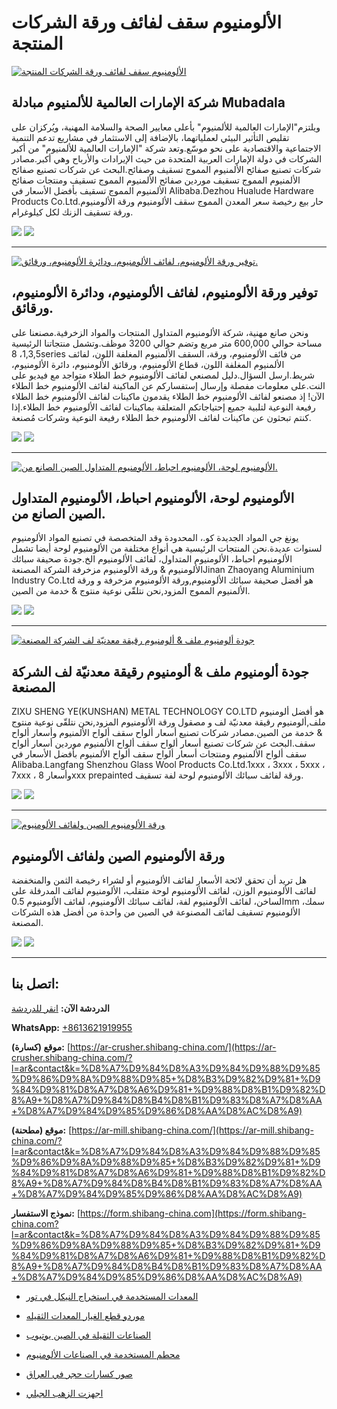 # الألومنيوم سقف لفائف ورقة الشركات المنتجة

<a href="https://swt.shibang-china.com/?l=ar&img&k=%D8%A7%D9%84%D8%A3%D9%84%D9%88%D9%85%D9%86%D9%8A%D9%88%D9%85+%D8%B3%D9%82%D9%81+%D9%84%D9%81%D8%A7%D8%A6%D9%81+%D9%88%D8%B1%D9%82%D8%A9+%D8%A7%D9%84%D8%B4%D8%B1%D9%83%D8%A7%D8%AA+%D8%A7%D9%84%D9%85%D9%86%D8%AA%D8%AC%D8%A9" target="_blank">![الألومنيوم سقف لفائف ورقة الشركات المنتجة](http://static.shibang-china.com/all-800x300/1356.jpg)</a>

## شركة الإمارات العالمية للألمنيوم مبادلة Mubadala
ويلتزم&quot;الإمارات العالمية للألمنيوم&quot; بأعلى معايير الصحة والسلامة المهنية، ويُركزان على تقليص التأثير البيئي لعملياتهما، بالإضافة إلى الاستثمار في مشاريع تدعم التنمية الاجتماعية والاقتصادية على نحو موسّع.وتعد شركة &quot;الإمارات العالمية للألمنيوم&quot; من أكبر الشركات في دولة الإمارات العربية المتحدة من حيث الإيرادات والأرباح وهي أكبر.مصادر شركات تصنيع صفائح الألمنيوم المموج تسقيف وصفائح.البحث عن شركات تصنيع صفائح الألمنيوم المموج تسقيف موردين صفائح الألمنيوم المموج تسقيف ومنتجات صفائح الألمنيوم المموج تسقيف بأفضل الأسعار في Alibaba.Dezhou Hualude Hardware Products Co.Ltd.حار بيع رخيصة سعر المعدن المموج سقف الألومنيوم ورقة الألومنيوم ورقة تسقيف الزنك لكل كيلوغرام.


<a href="https://whatsapp.shibangsoft.com/WhatsApp.php" target="_blank" title="WhatsApp">![](http://static.shibang-china.com/icon/whatsapp.png)</a> <a href="https://swt.shibang-china.com/?l=ar&icon&k=%D8%A7%D9%84%D8%A3%D9%84%D9%88%D9%85%D9%86%D9%8A%D9%88%D9%85+%D8%B3%D9%82%D9%81+%D9%84%D9%81%D8%A7%D8%A6%D9%81+%D9%88%D8%B1%D9%82%D8%A9+%D8%A7%D9%84%D8%B4%D8%B1%D9%83%D8%A7%D8%AA+%D8%A7%D9%84%D9%85%D9%86%D8%AA%D8%AC%D8%A9" target="_blank">![](http://static.shibang-china.com/icon/chat-ar.png)</a>

---

<a href="https://swt.shibang-china.com/?l=ar&img&k=%D8%A7%D9%84%D8%A3%D9%84%D9%88%D9%85%D9%86%D9%8A%D9%88%D9%85+%D8%B3%D9%82%D9%81+%D9%84%D9%81%D8%A7%D8%A6%D9%81+%D9%88%D8%B1%D9%82%D8%A9+%D8%A7%D9%84%D8%B4%D8%B1%D9%83%D8%A7%D8%AA+%D8%A7%D9%84%D9%85%D9%86%D8%AA%D8%AC%D8%A9" target="_blank">![توفير ورقة الألومنيوم، لفائف الألومنيوم، ودائرة الألومنيوم، ورقائق.](http://static.shibang-china.com/all-800x300/701.jpg)</a>

## توفير ورقة الألومنيوم، لفائف الألومنيوم، ودائرة الألومنيوم، ورقائق.
ونحن صانع مهنية، شركة الألومنيوم المتداول المنتجات والمواد الزخرفية.مصنعنا على مساحة حوالي 600,000 متر مربع وتضم حوالي 3200 موظف.وتشمل منتجاتنا الرئيسية 1,3,5، 8series من فائف الألومنيوم، ورقة، السقف الألمنيوم المغلفة اللون، لفائف الألمنيوم المغلفة اللون، قطاع الألومنيوم، ورقائق الألومنيوم، دائرة الألومنيوم، شريط.ارسل السؤال.دليل لمصنعي لفائف الألومنيوم خط الطلاء متواجد مع فيديو على النت.على معلومات مفصلة وإرسال إستفساركم عن الماكينة لفائف الألومنيوم خط الطلاء الآن! إذ مصنعو لفائف الألومنيوم خط الطلاء يقدمون ماكينات لفائف الألومنيوم خط الطلاء رفيعة النوعية لتلبية جميع إحتياجاتكم المتعلقة بماكينات لفائف الألومنيوم خط الطلاء.إذا كنتم تبحثون عن ماكينات لفائف الألومنيوم خط الطلاء رفيعة النوعية وشركات مُصنعة.


<a href="https://whatsapp.shibangsoft.com/WhatsApp.php" target="_blank" title="WhatsApp">![](http://static.shibang-china.com/icon/whatsapp.png)</a> <a href="https://swt.shibang-china.com/?l=ar&icon&k=%D8%A7%D9%84%D8%A3%D9%84%D9%88%D9%85%D9%86%D9%8A%D9%88%D9%85+%D8%B3%D9%82%D9%81+%D9%84%D9%81%D8%A7%D8%A6%D9%81+%D9%88%D8%B1%D9%82%D8%A9+%D8%A7%D9%84%D8%B4%D8%B1%D9%83%D8%A7%D8%AA+%D8%A7%D9%84%D9%85%D9%86%D8%AA%D8%AC%D8%A9" target="_blank">![](http://static.shibang-china.com/icon/chat-ar.png)</a>

---

<a href="https://swt.shibang-china.com/?l=ar&img&k=%D8%A7%D9%84%D8%A3%D9%84%D9%88%D9%85%D9%86%D9%8A%D9%88%D9%85+%D8%B3%D9%82%D9%81+%D9%84%D9%81%D8%A7%D8%A6%D9%81+%D9%88%D8%B1%D9%82%D8%A9+%D8%A7%D9%84%D8%B4%D8%B1%D9%83%D8%A7%D8%AA+%D8%A7%D9%84%D9%85%D9%86%D8%AA%D8%AC%D8%A9" target="_blank">![الألومنيوم لوحة، الألومنيوم احباط، الألومنيوم المتداول الصين الصانع من.](http://static.shibang-china.com/all-800x300/1237.jpg)</a>

## الألومنيوم لوحة، الألومنيوم احباط، الألومنيوم المتداول الصين الصانع من.
يونغ جي المواد الجديدة كو.، المحدودة وقد المتخصصة في تصنيع المواد الألومنيوم لسنوات عديدة.نحن المنتجات الرئيسية هي أنواع مختلفة من الألومنيوم لوحة أيضا تشمل الألومنيوم احباط، الألومنيوم المتداول، لفائف الألومنيوم الخ.جودة صحيفة سبائك الألومنيوم &amp; ورقة الألومنيوم مزخرفة الشركة المصنعةJinan Zhaoyang Aluminium Industry Co.Ltd هو أفضل صحيفة سبائك الألومنيوم,ورقة الألومنيوم مزخرفة و ورقة الألمنيوم المموج المزود,نحن نتلقّى نوعية منتوج &amp; خدمة من الصين.


<a href="https://whatsapp.shibangsoft.com/WhatsApp.php" target="_blank" title="WhatsApp">![](http://static.shibang-china.com/icon/whatsapp.png)</a> <a href="https://swt.shibang-china.com/?l=ar&icon&k=%D8%A7%D9%84%D8%A3%D9%84%D9%88%D9%85%D9%86%D9%8A%D9%88%D9%85+%D8%B3%D9%82%D9%81+%D9%84%D9%81%D8%A7%D8%A6%D9%81+%D9%88%D8%B1%D9%82%D8%A9+%D8%A7%D9%84%D8%B4%D8%B1%D9%83%D8%A7%D8%AA+%D8%A7%D9%84%D9%85%D9%86%D8%AA%D8%AC%D8%A9" target="_blank">![](http://static.shibang-china.com/icon/chat-ar.png)</a>

---

<a href="https://swt.shibang-china.com/?l=ar&img&k=%D8%A7%D9%84%D8%A3%D9%84%D9%88%D9%85%D9%86%D9%8A%D9%88%D9%85+%D8%B3%D9%82%D9%81+%D9%84%D9%81%D8%A7%D8%A6%D9%81+%D9%88%D8%B1%D9%82%D8%A9+%D8%A7%D9%84%D8%B4%D8%B1%D9%83%D8%A7%D8%AA+%D8%A7%D9%84%D9%85%D9%86%D8%AA%D8%AC%D8%A9" target="_blank">![جودة ألومنيوم ملف &amp; ألومنيوم رقيقة معدنيّة لف الشركة المصنعة](http://static.shibang-china.com/all-800x300/1461.jpg)</a>

## جودة ألومنيوم ملف &amp; ألومنيوم رقيقة معدنيّة لف الشركة المصنعة
ZIXU SHENG YE(KUNSHAN) METAL TECHNOLOGY CO.LTD هو أفضل ألومنيوم ملف,ألومنيوم رقيقة معدنيّة لف و مصقول ورقة الألومنيوم المزود,نحن نتلقّى نوعية منتوج &amp; خدمة من الصين.مصادر شركات تصنيع أسعار ألواح سقف ألواح الألمنيوم وأسعار ألواح سقف.البحث عن شركات تصنيع أسعار ألواح سقف ألواح الألمنيوم موردين أسعار ألواح سقف ألواح الألمنيوم ومنتجات أسعار ألواح سقف ألواح الألمنيوم بأفضل الأسعار في Alibaba.Langfang Shenzhou Glass Wool Products Co.Ltd.1xxx ، 3xxx ، 5xxx ، 7xxx ، وأسعار 8xxx prepainted ورقة لفائف سبائك الألومنيوم لوحة لفة تسقيف.


<a href="https://whatsapp.shibangsoft.com/WhatsApp.php" target="_blank" title="WhatsApp">![](http://static.shibang-china.com/icon/whatsapp.png)</a> <a href="https://swt.shibang-china.com/?l=ar&icon&k=%D8%A7%D9%84%D8%A3%D9%84%D9%88%D9%85%D9%86%D9%8A%D9%88%D9%85+%D8%B3%D9%82%D9%81+%D9%84%D9%81%D8%A7%D8%A6%D9%81+%D9%88%D8%B1%D9%82%D8%A9+%D8%A7%D9%84%D8%B4%D8%B1%D9%83%D8%A7%D8%AA+%D8%A7%D9%84%D9%85%D9%86%D8%AA%D8%AC%D8%A9" target="_blank">![](http://static.shibang-china.com/icon/chat-ar.png)</a>

---

<a href="https://swt.shibang-china.com/?l=ar&img&k=%D8%A7%D9%84%D8%A3%D9%84%D9%88%D9%85%D9%86%D9%8A%D9%88%D9%85+%D8%B3%D9%82%D9%81+%D9%84%D9%81%D8%A7%D8%A6%D9%81+%D9%88%D8%B1%D9%82%D8%A9+%D8%A7%D9%84%D8%B4%D8%B1%D9%83%D8%A7%D8%AA+%D8%A7%D9%84%D9%85%D9%86%D8%AA%D8%AC%D8%A9" target="_blank">![ورقة الألومنيوم الصين ولفائف الألومنيوم](http://static.shibang-china.com/all-800x300/199.jpg)</a>

## ورقة الألومنيوم الصين ولفائف الألومنيوم
هل تريد أن تحقق لائحة الأسعار لفائف الألومنيوم أو لشراء رخيصة الثمن والمنخفضة لفائف الألومنيوم الوزن، لفائف الألومنيوم لوحة متقلب، الألومنيوم لفائف المدرفلة على الساخن، لفائف الألومنيوم لفة، لفائف سبائك الألومنيوم، لفائف الألومنيوم 0.5mm سمك، الألومنيوم تسقيف لفائف المصنوعة في الصين من واحدة من أفضل هذه الشركات المصنعة.

<a href="https://whatsapp.shibangsoft.com/WhatsApp.php" target="_blank" title="WhatsApp">![](http://static.shibang-china.com/icon/whatsapp.png)</a> <a href="https://swt.shibang-china.com/?l=ar&icon&k=%D8%A7%D9%84%D8%A3%D9%84%D9%88%D9%85%D9%86%D9%8A%D9%88%D9%85+%D8%B3%D9%82%D9%81+%D9%84%D9%81%D8%A7%D8%A6%D9%81+%D9%88%D8%B1%D9%82%D8%A9+%D8%A7%D9%84%D8%B4%D8%B1%D9%83%D8%A7%D8%AA+%D8%A7%D9%84%D9%85%D9%86%D8%AA%D8%AC%D8%A9" target="_blank">![](http://static.shibang-china.com/icon/chat-ar.png)</a>

---
## اتصل بنا:

**الدردشة الآن:** [انقر للدردشة](https://swt.shibang-china.com?l=ar&contact&k=%D8%A7%D9%84%D8%A3%D9%84%D9%88%D9%85%D9%86%D9%8A%D9%88%D9%85+%D8%B3%D9%82%D9%81+%D9%84%D9%81%D8%A7%D8%A6%D9%81+%D9%88%D8%B1%D9%82%D8%A9+%D8%A7%D9%84%D8%B4%D8%B1%D9%83%D8%A7%D8%AA+%D8%A7%D9%84%D9%85%D9%86%D8%AA%D8%AC%D8%A9)

**WhatsApp:**  [+8613621919955](https://whatsapp.shibangsoft.com/WhatsApp.php)

**موقع (كسارة):** [https://ar-crusher.shibang-china.com/](https://ar-crusher.shibang-china.com/?l=ar&contact&k=%D8%A7%D9%84%D8%A3%D9%84%D9%88%D9%85%D9%86%D9%8A%D9%88%D9%85+%D8%B3%D9%82%D9%81+%D9%84%D9%81%D8%A7%D8%A6%D9%81+%D9%88%D8%B1%D9%82%D8%A9+%D8%A7%D9%84%D8%B4%D8%B1%D9%83%D8%A7%D8%AA+%D8%A7%D9%84%D9%85%D9%86%D8%AA%D8%AC%D8%A9)

**موقع (مطحنة):** [https://ar-mill.shibang-china.com/](https://ar-mill.shibang-china.com/?l=ar&contact&k=%D8%A7%D9%84%D8%A3%D9%84%D9%88%D9%85%D9%86%D9%8A%D9%88%D9%85+%D8%B3%D9%82%D9%81+%D9%84%D9%81%D8%A7%D8%A6%D9%81+%D9%88%D8%B1%D9%82%D8%A9+%D8%A7%D9%84%D8%B4%D8%B1%D9%83%D8%A7%D8%AA+%D8%A7%D9%84%D9%85%D9%86%D8%AA%D8%AC%D8%A9)

**نموذج الاستفسار:** [https://form.shibang-china.com](https://form.shibang-china.com?l=ar&contact&k=%D8%A7%D9%84%D8%A3%D9%84%D9%88%D9%85%D9%86%D9%8A%D9%88%D9%85+%D8%B3%D9%82%D9%81+%D9%84%D9%81%D8%A7%D8%A6%D9%81+%D9%88%D8%B1%D9%82%D8%A9+%D8%A7%D9%84%D8%B4%D8%B1%D9%83%D8%A7%D8%AA+%D8%A7%D9%84%D9%85%D9%86%D8%AA%D8%AC%D8%A9)

* [المعدات المستخدمة في استخراج النيكل في تور](../25/%D8%A7%D9%84%D9%85%D8%B9%D8%AF%D8%A7%D8%AA%20%D8%A7%D9%84%D9%85%D8%B3%D8%AA%D8%AE%D8%AF%D9%85%D8%A9%20%D9%81%D9%8A%20%D8%A7%D8%B3%D8%AA%D8%AE%D8%B1%D8%A7%D8%AC%20%D8%A7%D9%84%D9%86%D9%8A%D9%83%D9%84%20%D9%81%D9%8A%20%D8%AA%D9%88%D8%B1.md)

* [موردو قطع الغيار المعدات الثقيله](../22/%D9%85%D9%88%D8%B1%D8%AF%D9%88%20%D9%82%D8%B7%D8%B9%20%D8%A7%D9%84%D8%BA%D9%8A%D8%A7%D8%B1%20%D8%A7%D9%84%D9%85%D8%B9%D8%AF%D8%A7%D8%AA%20%D8%A7%D9%84%D8%AB%D9%82%D9%8A%D9%84%D9%87.md)

* [الصناعات الثقيلة في الصين يوتيوب](../21/%D8%A7%D9%84%D8%B5%D9%86%D8%A7%D8%B9%D8%A7%D8%AA%20%D8%A7%D9%84%D8%AB%D9%82%D9%8A%D9%84%D8%A9%20%D9%81%D9%8A%20%D8%A7%D9%84%D8%B5%D9%8A%D9%86%20%D9%8A%D9%88%D8%AA%D9%8A%D9%88%D8%A8.md)

* [محطم المستخدمة في الصناعات الألومنيوم](../23/%D9%85%D8%AD%D8%B7%D9%85%20%D8%A7%D9%84%D9%85%D8%B3%D8%AA%D8%AE%D8%AF%D9%85%D8%A9%20%D9%81%D9%8A%20%D8%A7%D9%84%D8%B5%D9%86%D8%A7%D8%B9%D8%A7%D8%AA%20%D8%A7%D9%84%D8%A3%D9%84%D9%88%D9%85%D9%86%D9%8A%D9%88%D9%85.md)

* [صور كسارات حجر في العراق](../21/%D8%B5%D9%88%D8%B1%20%D9%83%D8%B3%D8%A7%D8%B1%D8%A7%D8%AA%20%D8%AD%D8%AC%D8%B1%20%D9%81%D9%8A%20%D8%A7%D9%84%D8%B9%D8%B1%D8%A7%D9%82.md)

* [اجهزت الزهب الجبلي](../21/%D8%A7%D8%AC%D9%87%D8%B2%D8%AA%20%D8%A7%D9%84%D8%B2%D9%87%D8%A8%20%D8%A7%D9%84%D8%AC%D8%A8%D9%84%D9%8A.md)